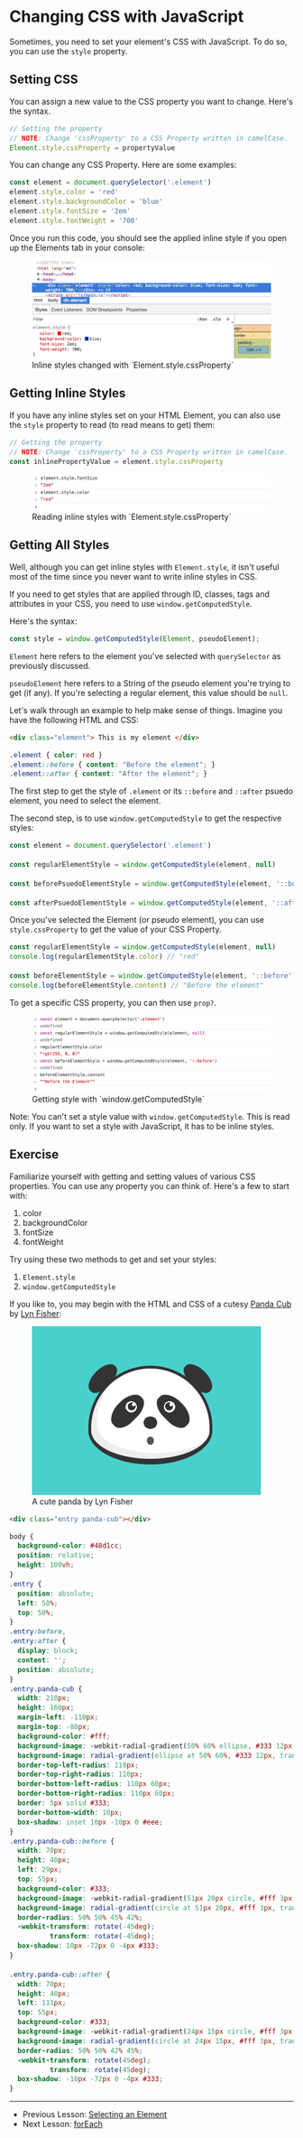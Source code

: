 # Changing CSS with JavaScript

Sometimes, you need to set your element's CSS with JavaScript. To do so, you can use the `style` property.

## Setting CSS

You can assign a new value to the CSS property you want to change. Here's the syntax.

```js
// Setting the property
// NOTE: Change 'cssProperty' to a CSS Property written in camelCase.
Element.style.cssProperty = propertyValue
```

You can change any CSS Property. Here are some examples:

```js
const element = document.querySelector('.element')
element.style.color = 'red'
element.style.backgroundColor = 'blue'
element.style.fontSize = '2em'
element.style.fontWeight = '700'
```

Once you run this code, you should see the applied inline style if you open up the Elements tab in your console:

<figure>
  <img src="../../images/dom-basics/style/set-inline-styles.png/" alt="Inline styles changed with `Element.style.cssProperty`">
  <figcaption>Inline styles changed with `Element.style.cssProperty`</figcaption>
</figure>

## Getting Inline Styles

If you have any inline styles set on your HTML Element, you can also use the `style` property to read (to read means to get) them:

```js
// Getting the property
// NOTE: Change 'cssProperty' to a CSS Property written in camelCase.
const inlinePropertyValue = element.style.cssProperty
```

<figure>
  <img src="../../images/dom-basics/style/get-inline-style.png/" alt="Reading inline styles with `Element.style.cssProperty`">
  <figcaption>Reading inline styles with `Element.style.cssProperty`</figcaption>
</figure>

## Getting All Styles

Well, although you can get inline styles with `Element.style`, it isn't useful most of the time since you never want to write inline styles in CSS.

If you need to get styles that are applied through ID, classes, tags and attributes in your CSS, you need to use `window.getComputedStyle`.

Here's the syntax:

```js
const style = window.getComputedStyle(Element, pseudoElement);
```

`Element` here refers to the element you've selected with `querySelector` as previously discussed.

`pseudoElement` here refers to a String of the pseudo element you're trying to get (if any). If you're selecting a regular element, this value should be `null`.

Let's walk through an example to help make sense of things. Imagine you have the following HTML and CSS:

```html
<div class="element"> This is my element </div>
```

```css
.element { color: red }
.element::before { content: "Before the element"; }
.element::after { content: "After the element"; }
```

The first step to get the style of `.element` or its `::before` and `::after` psuedo element, you need to select the element.

The second step, is to use `window.getComputedStyle` to get the respective styles:

```js
const element = document.querySelector('.element')

const regularElementStyle = window.getComputedStyle(element, null)

const beforePsuedoElementStyle = window.getComputedStyle(element, '::before')

const afterPsuedoElementStyle = window.getComputedStyle(element, '::after')
```

Once you've selected the Element (or pseudo element), you can use `style.cssProperty` to get the value of your CSS Property.

```js
const regularElementStyle = window.getComputedStyle(element, null)
console.log(regularElementStyle.color) // "red"

const beforeElementStyle = window.getComputedStyle(element, '::before')
console.log(beforeElementStyle.content) // "Before the element"
```

To get a specific CSS property, you can then use `prop?`.

<figure>
  <img src="../../images/dom-basics/style/get-style.png/" alt="Getting style with `window.getComputedStyle`">
  <figcaption>Getting style with `window.getComputedStyle`</figcaption>
</figure>

Note: You can't set a style value with `window.getComputedStyle`. This is read only. If you want to set a style with JavaScript, it has to be inline styles.

## Exercise

Familiarize yourself with getting and setting values of various CSS properties. You can use any property you can think of. Here's a few to start with:

1. color
2. backgroundColor
3. fontSize
4. fontWeight

Try using these two methods to get and set your styles:

1. `Element.style`
2. `window.getComputedStyle`

If you like to, you may begin with the HTML and CSS of a cutesy [Panda Cub](https://codepen.io/lynnandtonic/pen/RKRmxx) by [Lyn Fisher](https://twitter.com/lynnandtonic):

<figure>
  <img src="../../images/dom-basics/style/panda.png/" alt="A cute panda by Lyn Fisher">
  <figcaption>A cute panda by Lyn Fisher</figcaption>
</figure>

```html
<div class="entry panda-cub"></div>
```

```css
body {
  background-color: #48d1cc;
  position: relative;
  height: 100vh;
}
.entry {
  position: absolute;
  left: 50%;
  top: 50%;
}
.entry:before,
.entry:after {
  display: block;
  content: '';
  position: absolute;
}
.entry.panda-cub {
  width: 210px;
  height: 160px;
  margin-left: -110px;
  margin-top: -80px;
  background-color: #fff;
  background-image: -webkit-radial-gradient(50% 60% ellipse, #333 12px, transparent 12px), -webkit-radial-gradient(50% 80% ellipse, #555 6px, transparent 6px);
  background-image: radial-gradient(ellipse at 50% 60%, #333 12px, transparent 12px), radial-gradient(ellipse at 50% 80%, #555 6px, transparent 6px);
  border-top-left-radius: 110px;
  border-top-right-radius: 110px;
  border-bottom-left-radius: 110px 60px;
  border-bottom-right-radius: 110px 60px;
  border: 5px solid #333;
  border-bottom-width: 10px;
  box-shadow: inset 10px -10px 0 #eee;
}
.entry.panda-cub::before {
  width: 70px;
  height: 40px;
  left: 29px;
  top: 55px;
  background-color: #333;
  background-image: -webkit-radial-gradient(51px 20px circle, #fff 3px, transparent 3px), -webkit-radial-gradient(46px 20px circle, #333 7px, transparent 7px), -webkit-radial-gradient(45px 20px circle, #fff 10px, transparent 10px);
  background-image: radial-gradient(circle at 51px 20px, #fff 3px, transparent 3px), radial-gradient(circle at 46px 20px, #333 7px, transparent 7px), radial-gradient(circle at 45px 20px, #fff 10px, transparent 10px);
  border-radius: 50% 50% 45% 42%;
  -webkit-transform: rotate(-45deg);
          transform: rotate(-45deg);
  box-shadow: 10px -72px 0 -4px #333;
}

.entry.panda-cub::after {
  width: 70px;
  height: 40px;
  left: 111px;
  top: 55px;
  background-color: #333;
  background-image: -webkit-radial-gradient(24px 15px circle, #fff 3px, transparent 3px), -webkit-radial-gradient(24px 20px circle, #333 7px, transparent 7px), -webkit-radial-gradient(25px 20px circle, #fff 10px, transparent 10px);
  background-image: radial-gradient(circle at 24px 15px, #fff 3px, transparent 3px), radial-gradient(circle at 24px 20px, #333 7px, transparent 7px), radial-gradient(circle at 25px 20px, #fff 10px, transparent 10px);
  border-radius: 50% 50% 42% 45%;
  -webkit-transform: rotate(45deg);
          transform: rotate(45deg);
  box-shadow: -10px -72px 0 -4px #333;
}
```

---

- Previous Lesson: [Selecting an Element](02.selecting-an-element.md)
- Next Lesson: [forEach](04.foreach.md)
